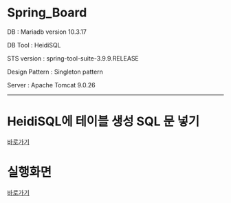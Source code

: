 # Spring_Board
DB : Mariadb version 10.3.17

DB Tool : HeidiSQL

STS version : spring-tool-suite-3.9.9.RELEASE

Design Pattern : Singleton pattern

Server : Apache Tomcat 9.0.26

-------------------------------------------------
# HeidiSQL에 테이블 생성 SQL 문 넣기
[바로가기](https://github.com/ckdqja135/Spring_Board/issues/1#issue-497753747)

# 실행화면
[바로가기](https://github.com/ckdqja135/Spring_Board/issues/2#issue-497759392)
